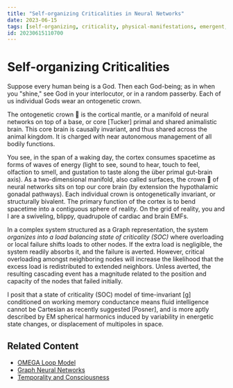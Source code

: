 ```yaml
---
title: "Self-organizing Criticalities in Neural Networks"
date: 2023-06-15
tags: [self-organizing, criticality, physical-manifestations, emergent, networks]
id: 20230615110700
---
```


# Self-organizing Criticalities

Suppose every human being is a God. Then each God-being; as in when you "shine," see God in your interlocutor, or in a random passerby. Each of us individual Gods wear an ontogenetic crown.

The ontogenetic crown 👑 is the cortical mantle, or a manifold of neural networks on top of a base, or core [Tucker] primal and shared animalistic brain. This core brain is causally invariant, and thus shared across the animal kingdom. It is charged with near autonomous management of all bodily functions.

You see, in the span of a waking day, the cortex consumes spacetime as forms of waves of energy (light to see, sound to hear, touch to feel, olfaction to smell, and gustation to taste along the über primal gut-brain axis). As a two-dimensional manifold, also called surfaces, the crown 👑 of neural networks sits on top our core brain (by extension the hypothalamic gonadal pathways). Each individual crown is ontogenetically invariant, or structurally bivalent. The primary function of the cortex is to bend spacetime into a contiguous sphere of reality. On the grid of reality, you and I are a swiveling, blippy, quadrupole of cardiac and brain EMFs.

In a complex system structured as a Graph representation, the system _organizes into a load balancing state of criticality (SOC)_ where overloading or local failure shifts loads to other nodes. If the extra load is negligible, the system readily absorbs it, and the failure is averted. However, critical overloading amongst neighboring nodes will increase the likelihood that the excess load is redistributed to extended neighbors. Unless averted, the resulting cascading event has a magnitude related to the position and capacity of the nodes that failed initially.

I posit that a state of criticality (SOC) model of time-invariant [g] conditioned on working memory conductance means fluid intelligence cannot be Cartesian as recently suggested [Posner], and is more aptly described by EM spherical harmonics induced by variability in energetic state changes, or displacement of multipoles in space.

## Related Content
- [OMEGA Loop Model](../mathematical-models/omega-loop-model.md)
- [Graph Neural Networks](../mathematical-models/graph-neural-networks.md)
- [Temporality and Consciousness](temporality-consciousness.md) 